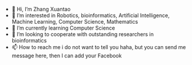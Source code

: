 - 👋 Hi, I’m Zhang Xuantao
- 👀 I’m interested in Robotics, bioinformatics, Artificial Intelligence, Machine Learning, Computer Science, Mathematics
- 🌱 I’m currently learning Computer Science
- 💞️ I’m looking to cooperate with outstanding researchers in bioinformatics
- 📫 How to reach me i do not want to tell you haha, but you can send me message here, then I can add your Facebook

<!---
JLevelZ404/JLevelZ404 is a ✨ special ✨ repository because its `README.md` (this file) appears on your GitHub profile.
You can click the Preview link to take a look at your changes.
--->
